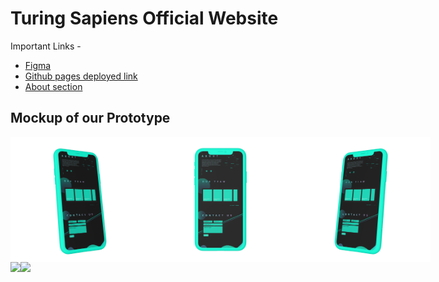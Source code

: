 # Turing Sapiens Official Website

Important Links -

<ul>
  <li>
        <a href="https://www.figma.com/file/4rI11U8Bp82Qu5lalKlYNj/TS-WEBSITE?node-id=9%3A4">
        Figma
        </a>  
  </li>
  <li>
        <a href="">
        Github pages deployed link
        </a>
  </li>
<li>
        <a href="">
        About section
        </a>
  </li>
</ul>

## Mockup of our Prototype

<div style="display: flex; flex-direction: row;">
<img src="./MOCKUP IMAGES/left" height="200px" >
<img src="./MOCKUP IMAGES/center" height="200px">
<img src="./MOCKUP IMAGES/right" height="200px">

</div>
<div style="display: flex; flex-direction: row;">
<img src="./MOCKUP IMAGES/mockup_1.png" height="200px" >
<img src="./MOCKUP IMAGES/mockup_2.png" height="200px">

</div>
